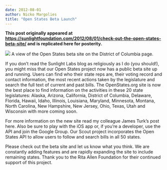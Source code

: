 ```yaml
---
date: 2012-08-01
author: Nicko Margolies
title: "Open States Beta Launch"
---
```


**This post originally appeared at https://sunlightfoundation.com/2012/08/01/check-out-the-open-states-beta-site/ and is replicated here for posterity.**

![](/img/old/beta-preview.jpg)
A view of the Open States beta site on the District of Columbia page.

If you don’t read the Sunlight Labs blog as religiously as I do (you should!), you might miss that our Open States project now has a public beta site up and running. Users can find who their state reps are, their voting record and contact information, the most recent actions taken by the legislature and search the full text of current and past bills. The OpenStates.org site is now the best place to find information on the activities in these 20 state legislatures: Alaska, Arizona, California, District of Columbia, Delaware, Florida, Hawaii, Idaho, Illinois, Louisiana, Maryland, Minnesota, Montana, North Carolina, New Hampshire, New Jersey, Ohio, Texas, Utah and Wisconsin with more coming soon.

For more information on the new site read my colleague James Turk’s post here. Also be sure to play with the iOS app or, if you’re a developer, use the API and join the Google Group. Our Scout project incorporates the Open States API to allow users to follow and search bills in all 50 states.

Please check out the beta site and let us know what you think. We are constantly adding features and are rapidly expanding the site to include remaining states. Thank you to the Rita Allen Foundation for their continued support of this project.
